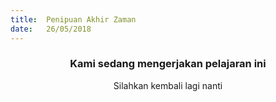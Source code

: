 ```yaml
---
title:  Penipuan Akhir Zaman
date:   26/05/2018
---
```


### <center>Kami sedang mengerjakan pelajaran ini</center>
<center>Silahkan kembali lagi nanti</center>